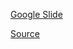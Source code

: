 [Google Slide](https://docs.google.com/presentation/d/1JGzdP5_wSf48fDnNw5QvQdNXgA5r7Jzuhp7CcY7xAv8/edit?usp=sharing)

[Source](http://www.r2d3.us/visual-intro-to-machine-learning-part-1/)
